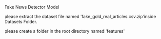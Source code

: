 Fake News Detector Model 

please extract the dataset file named 'fake_gold_real_articles.csv.zip'inside Datasets Folder.

please create a folder in the root directory named 'features'

